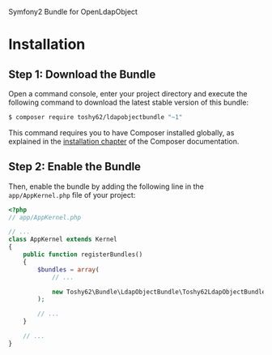 Symfony2 Bundle for OpenLdapObject

Installation
============

Step 1: Download the Bundle
---------------------------

Open a command console, enter your project directory and execute the
following command to download the latest stable version of this bundle:

```bash
$ composer require toshy62/ldapobjectbundle "~1"
```

This command requires you to have Composer installed globally, as explained
in the [installation chapter](https://getcomposer.org/doc/00-intro.md)
of the Composer documentation.

Step 2: Enable the Bundle
-------------------------

Then, enable the bundle by adding the following line in the `app/AppKernel.php`
file of your project:

```php
<?php
// app/AppKernel.php

// ...
class AppKernel extends Kernel
{
    public function registerBundles()
    {
        $bundles = array(
            // ...

            new Toshy62\Bundle\LdapObjectBundle\Toshy62LdapObjectBundle(),
        );

        // ...
    }

    // ...
}
```
